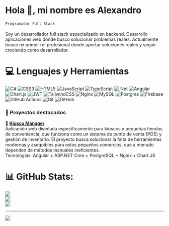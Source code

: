 # Hola 👋, mi nombre es Alexandro
`Programador Full Stack`<br><br>
Soy un desarrollador full stack especializado en backend. Desarrollo aplicaciones web donde busco solucionar problemas reales. Actualmente busco mi primer rol profesional donde aportar soluciones reales y seguir creciendo como desarrollador.

# 💻 Lenguajes y Herramientas
![C#](https://img.shields.io/badge/c%23-%23239120.svg?style=for-the-badge&logo=csharp&logoColor=white) ![CSS3](https://img.shields.io/badge/css3-%231572B6.svg?style=for-the-badge&logo=css3&logoColor=white) ![HTML5](https://img.shields.io/badge/html5-%23E34F26.svg?style=for-the-badge&logo=html5&logoColor=white) ![JavaScript](https://img.shields.io/badge/javascript-%23323330.svg?style=for-the-badge&logo=javascript&logoColor=%23F7DF1E) ![TypeScript](https://img.shields.io/badge/typescript-%23007ACC.svg?style=for-the-badge&logo=typescript&logoColor=white) ![.Net](https://img.shields.io/badge/.NET-5C2D91?style=for-the-badge&logo=.net&logoColor=white) ![Angular](https://img.shields.io/badge/angular-%23DD0031.svg?style=for-the-badge&logo=angular&logoColor=white) ![Chart.js](https://img.shields.io/badge/chart.js-F5788D.svg?style=for-the-badge&logo=chart.js&logoColor=white) ![JWT](https://img.shields.io/badge/JWT-black?style=for-the-badge&logo=JSON%20web%20tokens) ![TailwindCSS](https://img.shields.io/badge/tailwindcss-%2338B2AC.svg?style=for-the-badge&logo=tailwind-css&logoColor=white) ![Nginx](https://img.shields.io/badge/nginx-%23009639.svg?style=for-the-badge&logo=nginx&logoColor=white) ![MySQL](https://img.shields.io/badge/mysql-4479A1.svg?style=for-the-badge&logo=mysql&logoColor=white) ![Postgres](https://img.shields.io/badge/postgres-%23316192.svg?style=for-the-badge&logo=postgresql&logoColor=white) ![Firebase](https://img.shields.io/badge/firebase-a08021?style=for-the-badge&logo=firebase&logoColor=ffcd34) ![GitHub Actions](https://img.shields.io/badge/github%20actions-%232671E5.svg?style=for-the-badge&logo=githubactions&logoColor=white) ![Git](https://img.shields.io/badge/git-%23F05033.svg?style=for-the-badge&logo=git&logoColor=white) ![GitHub](https://img.shields.io/badge/github-%23121011.svg?style=for-the-badge&logo=github&logoColor=white)
### 🧩 Proyectos destacados

🔹 [**Kiosco Manager**](https://github.com/AlexandroSamudio/KioscoManager.git)  
Aplicación web diseñada específicamente para kioscos y pequeñas tiendas de conveniencia, que funciona como un sistema de punto de venta (POS) y gestión de inventario. El proyecto busca solucionar la falta de herramientas modernas y asequibles para estos pequeños comercios, que a menudo dependen de métodos manuales ineficientes.  
Tecnologías: Angular + ASP.NET Core + PostgreSQL + Nginx + Chart.JS

# 📊 GitHub Stats:
![](https://github-readme-stats.vercel.app/api?username=alexandrosamudio&theme=dark&hide_border=false&include_all_commits=false&count_private=false)<br/>
![](https://nirzak-streak-stats.vercel.app/?user=alexandrosamudio&theme=dark&hide_border=false)<br/>
![](https://github-readme-stats.vercel.app/api/top-langs/?username=alexandrosamudio&theme=dark&hide_border=false&include_all_commits=false&count_private=false&layout=compact)

---
[![](https://visitcount.itsvg.in/api?id=alexandrosamudio&icon=0&color=0)](https://visitcount.itsvg.in)
